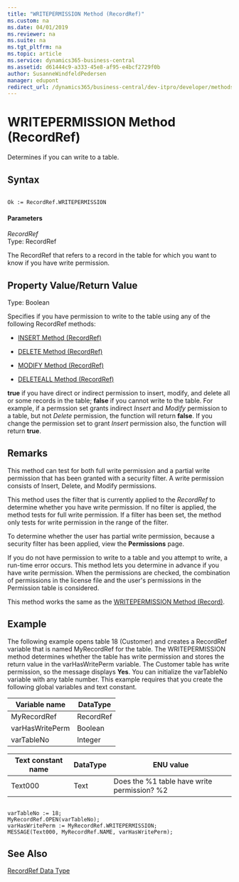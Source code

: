 ```yaml
---
title: "WRITEPERMISSION Method (RecordRef)"
ms.custom: na
ms.date: 04/01/2019
ms.reviewer: na
ms.suite: na
ms.tgt_pltfrm: na
ms.topic: article
ms.service: dynamics365-business-central
ms.assetid: d61444c9-a333-45e8-af95-e4bcf2729f0b
author: SusanneWindfeldPedersen
manager: edupont
redirect_url: /dynamics365/business-central/dev-itpro/developer/methods-auto/library
---
```


 

# WRITEPERMISSION Method (RecordRef)
Determines if you can write to a table.  
  
## Syntax  
  
```  
  
Ok := RecordRef.WRITEPERMISSION  
```  
  
#### Parameters  
 *RecordRef*  
 Type: RecordRef  
  
 The RecordRef that refers to a record in the table for which you want to know if you have write permission.  
  
## Property Value/Return Value  
 Type: Boolean  
  
 Specifies if you have permission to write to the table using any of the following RecordRef methods:  
  
-   [INSERT Method \(RecordRef\)](devenv-INSERT-Method-RecordRef.md)  
  
-   [DELETE Method \(RecordRef\)](devenv-DELETE-Method-RecordRef.md)  
  
-   [MODIFY Method \(RecordRef\)](devenv-MODIFY-Method-RecordRef.md)  
  
-   [DELETEALL Method \(RecordRef\)](devenv-DELETEALL-Method-RecordRef.md)  
  
 **true** if you have direct or indirect permission to insert, modify, and delete all or some records in the table; **false** if you cannot write to the table. For example, if a permssion set grants indirect *Insert* and *Modify* permission to a table, but not *Delete* permission, the function will return **false**. If you change the permission set to grant *Insert* permission also, the function will return **true**.  
  
## Remarks  
 This method can test for both full write permission and a partial write permission that has been granted with a security filter. A write permission consists of Insert, Delete, and Modify permissions.  
  
 This method uses the filter that is currently applied to the *RecordRef* to determine whether you have write permission. If no filter is applied, the method tests for full write permission. If a filter has been set, the method only tests for write permission in the range of the filter.  
  
 To determine whether the user has partial write permission, because a security filter has been applied, view the **Permissions** page. <!--Links For more information, see [How to: Set Security Filters](How-to-Set-Security-Filters.md).-->  
  
 If you do not have permission to write to a table and you attempt to write, a run-time error occurs. This method lets you determine in advance if you have write permission. When the permissions are checked, the combination of permissions in the license file and the user's permissions in the Permission table is considered.  
  
 This method works the same as the [WRITEPERMISSION Method \(Record\)](devenv-WRITEPERMISSION-Method-Record.md).  
  
## Example  
 The following example opens table 18 \(Customer\) and creates a RecordRef variable that is named MyRecordRef for the table. The WRITEPERMISSION method determines whether the table has write permission and stores the return value in the varHasWritePerm variable. The Customer table has write permission, so the message displays **Yes**. You can initialize the varTableNo variable with any table number. This example requires that you create the following global variables and text constant.  
  
|Variable name|DataType|  
|-------------------|--------------|  
|MyRecordRef|RecordRef|  
|varHasWritePerm|Boolean|  
|varTableNo|Integer|  
  
|Text constant name|DataType|ENU value|  
|------------------------|--------------|---------------|  
|Text000|Text|Does the %1 table have write permission? %2|  
  
```  
  
varTableNo := 18;  
MyRecordRef.OPEN(varTableNo);  
varHasWritePerm := MyRecordRef.WRITEPERMISSION;  
MESSAGE(Text000, MyRecordRef.NAME, varHasWritePerm);  
```  
  
## See Also  
 [RecordRef Data Type](../datatypes/devenv-RecordRef-Data-Type.md)